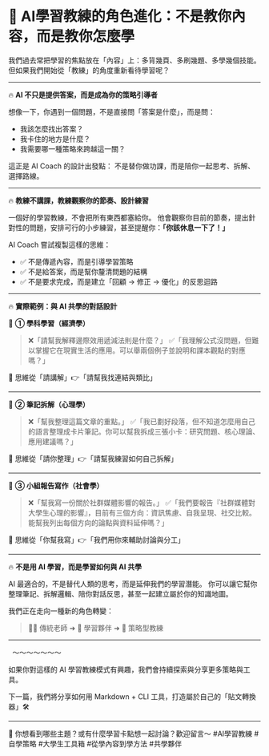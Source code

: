 # 🎯 AI學習教練的角色進化：不是教你內容，而是教你怎麼學

我們過去常把學習的焦點放在「內容」上：多背幾頁、多刷幾題、多學幾個技能。
 但如果我們開始從「教練」的角度重新看待學習呢？

------

🔥 **AI 不只是提供答案，而是成為你的策略引導者**

想像一下，你遇到一個問題，不是直接問「答案是什麼」，而是問：

- 我該怎麼找出答案？
- 我卡住的地方是什麼？
- 我需要哪一種策略來跨越這一關？

這正是 AI Coach 的設計出發點：
 不是替你做功課，而是陪你一起思考、拆解、選擇路線。

------

🔥 **教練不講課，教練觀察你的節奏、設計練習**

一個好的學習教練，不會把所有東西都塞給你。
 他會觀察你目前的節奏，提出針對性的問題，安排可行的小步練習，甚至提醒你：**「你該休息一下了！」**

AI Coach 嘗試複製這樣的思維：

- ✅ 不是傳遞內容，而是引導學習策略
- ✅ 不是給答案，而是幫你釐清問題的結構
- ✅ 不是要求完成，而是建立「回顧 → 修正 → 優化」的反思迴路

------

🔥 **實際範例：與 AI 共學的對話設計**

🔹 **① 學科學習（經濟學）**

> ❌「請幫我解釋邊際效用遞減法則是什麼？」
>  ✅「我理解公式沒問題，但難以掌握它在現實生活的應用。可以舉兩個例子並說明和課本觀點的對應嗎？」

🔁 思維從「請講解」👉「請幫我找連結與類比」

------

🔹 **② 筆記拆解（心理學）**

> ❌「幫我整理這篇文章的重點。」
>  ✅「我已劃好段落，但不知道怎麼用自己的語言整理成卡片筆記。你可以幫我拆成三張小卡：研究問題、核心理論、應用建議嗎？」

🔁 思維從「請你整理」👉「請幫我練習如何自己拆解」

------

🔹 **③ 小組報告寫作（社會學）**

> ❌「幫我寫一份關於社群媒體影響的報告。」
>  ✅「我們要報告『社群媒體對大學生心理的影響』，目前有三個方向：資訊焦慮、自我呈現、社交比較。能幫我列出每個方向的論點與資料延伸嗎？」

🔁 思維從「你幫我寫」👉「我們用你來輔助討論與分工」

------

🔥 **不是用 AI 學習，而是學習如何與 AI 共學**

AI 最適合的，不是替代人類的思考，而是延伸我們的學習潛能。
 你可以讓它幫你整理筆記、拆解邏輯、陪你對話反思，甚至一起建立屬於你的知識地圖。

我們正在走向一種新的角色轉變：

> 👩‍🏫 傳統老師 ➜ 🤝 學習夥伴 ➜ 🤖 策略型教練

------

‎ ‎ ～～～～～～～ ‎ ‎

如果你對這樣的 AI 學習教練模式有興趣，我們會持續探索與分享更多策略與工具。

下一篇，我們將分享如何用 Markdown + CLI 工具，打造屬於自己的「貼文轉換器」🛠️

------

💬 你想看到哪些主題？或有什麼學習卡點想一起討論？歡迎留言～
 \#AI學習教練 #自學策略 #大學生工具箱 #從學內容到學方法 #共學夥伴
